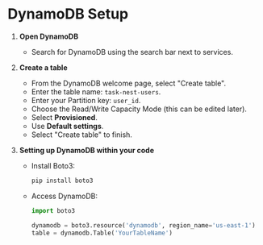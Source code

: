 # DynamoDB Setup

1. **Open DynamoDB**
   - Search for DynamoDB using the search bar next to services.

2. **Create a table**
   - From the DynamoDB welcome page, select "Create table".
   - Enter the table name: `task-nest-users`.
   - Enter your Partition key: `user_id`.
   - Choose the Read/Write Capacity Mode (this can be edited later).
   - Select **Provisioned**.
   - Use **Default settings**.
   - Select "Create table" to finish.

3. **Setting up DynamoDB within your code**
   - Install Boto3:
     ```bash
     pip install boto3
     ```

   - Access DynamoDB:
     ```python
     import boto3
     
     dynamodb = boto3.resource('dynamodb', region_name='us-east-1')
     table = dynamodb.Table('YourTableName')
     ```

